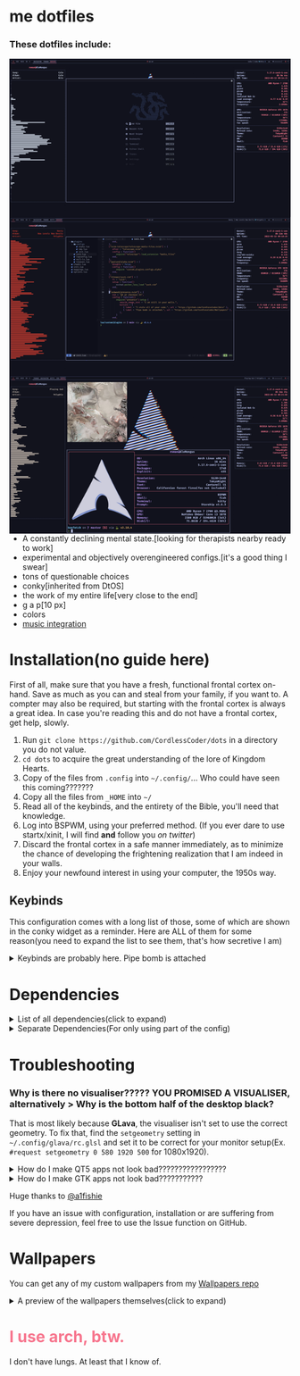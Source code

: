 # me dotfiles

### These dotfiles include:

<img align="right" src="https://raw.githubusercontent.com/CordlessCoder/dots/0d8757f3b8f0633c11978ec3596409c89a88237e/screenshot.png">

- A constantly declining mental state.[looking for therapists nearby ready to work]
- experimental and objectively overengineered configs.[it's a good thing I swear]
- tons of questionable choices
- conky[inherited from DtOS]
- the work of my entire life[very close to the end]
- g a p[10 px]
- colors
- [music integration](https://www.youtube.com/watch?v=OHK2zh7Bu54)

# Installation(no guide here)

First of all, make sure that you have a fresh, functional frontal cortex on-hand. Save as much as you can and steal from your family, if you want to. A compter may also be required, but starting with the frontal cortex is always a great idea. In case you're reading this and do not have a frontal cortex, get help, slowly.

1. Run `git clone https://github.com/CordlessCoder/dots` in a directory you do not value.
2. `cd dots` to acquire the great understanding of the lore of Kingdom Hearts.
3. Copy of the files from `.config` into `~/.config/`... Who could have seen this coming???????
4. Copy all the files from `_HOME` into `~/`
5. Read all of the keybinds, and the entirety of the Bible, you'll need that knowledge.
6. Log into BSPWM, using your preferred method. (If you ever dare to use startx/xinit, I will find **and** follow you _on twitter_)
7. Discard the frontal cortex in a safe manner immediately, as to minimize the chance of developing the frightening realization that I am indeed in your walls.
8. Enjoy your newfound interest in using your computer, the 1950s way.

## Keybinds

This configuration comes with a long list of those, some of which are shown in the conky widget as a reminder. Here are ALL of them for some reason(you need to expand the list to see them, that's how secretive I am)

<details><summary>Keybinds are probably here. Pipe bomb is attached</summary>

| Keybind                     | Function                                                           |
| :-------------------------- | ------------------------------------------------------------------ |
| Alt+Ctrl+T                  | Open terminal emulator(kitty)                                      |
| Meta+Enter                  | Alternative to ^                                                   |
| Alt+Space                   | Application launcher(rofi)                                         |
| Meta+C                      | Open NeoVim                                                        |
| Meta+Shift+C                | Open Firefox(developer edition)                                    |
| Meta+Ctrl+C                 | Open VSCode                                                        |
| Meta+E                      | Open File Manager(thunar)                                          |
| Ctrl+Shift+Q                | Close the focused **window**                                       |
| Meta+Ctrl+Shift+Q           | ^ but with all windows of the app                                  |
| PrintScreen                 | Selection Screenshot(saved to **/tmp**)                            |
| Meta+PrntScr                | ^ but saved to ~/Screenshots                                       |
| Meta+N                      | Color picker(picked color is saved into the clipboard)             |
| Meta+Space                  | Switch languages(configruable in ~/.config/sxhkd/change_layout.py) |
| Alt+Tab                     | Somewhat Windows-like workspace local **window** switching         |
| Meta+Tab                    | ^ but with workspaces                                              |
| Meta+R                      | Rotates windows 90 degrees around the parent window                |
| Meta+Y                      | Send the focused node to the (newest) preselection                 |
| Meta+**T**                  | Set the node state to **tiled**                                    |
| Meta+**Shift+T**            | ^ but to **pseudo_tiled**                                          |
| Meta+**S**                  | ^ but to **floating(stacked)**                                     |
| Meta+**F**                  | ^ but to **fullscreen**                                            |
| Meta+Ctrl+M                 | Set the focused node's flags to **marked**                         |
| Meta+Ctrl+X                 | ^ but to **locked**                                                |
| Meta+Ctrl+Y                 | ^ but to **sticky**                                                |
| Meta+Ctrl+Z                 | ^ but to **private**                                               |
| Meta+[HJKL]                 | Focus the node in the given direction(vim-like)                    |
| Meta+**Shift**+[HJKL]       | Send(move) the node in the given direction(vim-like)               |
| Meta+P                      | Focus the **parent** of the currently selected node                |
| Meta+B                      | ^ same but the **brother**                                         |
| Meta+`,`[**comma**]         | Focus the node for the path jump of **second**                     |
| Meta+`.`[**period**]        | ^ same but to the **first**                                        |
| Meta+`[`[**left bracket**]  | focus the **next** workspace of the current monitor                |
| Meta+`]`[**right bracket**] | ^ but the **previous**                                             |
| Meta+**O**                  | Focus the **older** node in the node history                       |
| Meta+**I**                  | ^ but the **newer**                                                |
| Meta+[1-9,0]                | Focus the given workspace                                          |
| Meta+**Shift**+[1-9,0]      | Send the focused window to the given workspace                     |
| Meta+Ctrl+[HJKL]            | Preselect in the given direction(vim-like)                         |
| Meta+Ctrl+[1-9]             | Preselect the ratio                                                |
| Meta+Ctrl+Space             | Cancel the preselection for the focused **node**                   |
| Meta+Ctrl+**Shift**+Space   | Cancel the preselection for the focused **desktop**                |
| Meta+Alt+[HJKL]             | **Expand** a window by moving one of it's sides **outward**        |
| Meta+Alt+**Shift**+[HJKL]   | **Contract** a window by moving one of it's sides **inward**       |
| Meta+[Left,Down,Up,Right]   | Move a floating window in a given direction                        |
| Meta+M                      | Alternate between tiled and monacle layouts                        |
| Meta+G                      | Draw resize(send window to drawn rectangle)                        |
| Meta+Alt+Plus/Equal         | Increase border size by 2                                          |
| Meta+Alt+Minus              | Decrease border size by 2                                          |
| Ctrl+Meta+Alt+L             | Lock the screen(with i3lock-color)                                 |
| Meta+Escape                 | Reloads sxhkd config                                               |
| Meta+Alt+R                  | Reload BSPWM                                                       |
| Meta+Alt+Q                  | Quit BSPWM                                                         |

</details>

# Dependencies

<details><summary>List of all dependencies(click to expand)</summary>
<pre>fish kitty nerd-fonts-fira-code adobe-source-code-pro-fonts ttf-icomoon-feather otf-raleway ttf-ubuntu-font-family nerd-fonts-fantasque-sans-mono cantarell-fonts oxygen-cursors ant-dracula-kvantum-theme-git xdo xdotool bspwm wmctrl slop polybar picom-jonaburg-fix glava python-colorthief rofi sxhkd scrot feh dunst conky playerctl xorg-xprop i3lock-color xclip xcolor npm glow python-black python-neovim flake8 luacheck shfmt shellcheck prettier deno stylua rustfmt</pre>
</details>

<details><summary> Separate Dependencies(For only using part of the config)</summary>

## Required for WM Funcitonality:

- bspwm(duh)
- fish
- kitty
- nerd-fonts-fira-code
- adobe-source-code-pro-fonts
- ttf-icomoon-feather
- nerd-fonts-fantasque-sans-mono
- cantarell-fonts
- oxygen-cursors
- xdo
- xdotool
- wmctrl
- slop
- polybar
- picom-jonaburg-fix(stability, performance and buttery smooth animations)
- rofi
- sxhkd
- scrot
- feh
- dunst
- playerctl
- xorg-xprop
- i3lock-color
- xclip
- xcolor

**Easy to copy list:** <pre>fish kitty nerd-fonts-fira-code adobe-source-code-pro-fonts ttf-icomoon-feather nerd-fonts-fantasque-sans-mono cantarell-fonts oxygen-cursors xdo xdotool wmctrl slop polybar picom-jonaburg-fix rofi sxhkd scrot feh dunst playerctl xorg-xprop i3lock-color xclip xcolor</pre>

## NeoVim Requirements

- neovim
- npm
- glow
#### Warning, formatters for null-ls below
- python-black
- python-neovim
- flake8
- luacheck
- shfmt
- shellcheck
- prettier
- deno
- styleua
- rustfmt
- emmet-ls (npm package), <pre lang=bash>npm install -g emmet-ls</pre>

## Conky Requirements

- conky
- nerd-fonts-fira-code

## Visualiser

- GLava[`glava`]
- python-colorthief

</details>

# Troubleshooting

### Why is there no visualiser????? YOU PROMISED A VISUALISER, alternatively > Why is the bottom half of the desktop black?

That is most likely because **GLava**, the visualiser isn't set to use the correct geometry. To fix that, find the `setgeometry` setting in `~/.config/glava/rc.glsl` and set it to be correct for your monitor setup(Ex. `#request setgeometry 0 580 1920 500` for 1080x1920).

<details><summary>How do I make QT5 apps not look bad?????????????????</summary>

1. Install QT5CT
2. Get weird error
3. Try to find a solution
4. BASH your skull against the table, repeatedly
5. Read this line
6. Create a file `/etc/X11/Xsession.d/100-qt5ct`
7. Put this into it: <pre lang=bash>
   export QT_QPA_PLATFORMTHEME=qt5ct
   export QT_PLATFORMTHEME=qt5ct
   export QT_PLATFORM_PLUGIN=qt5ct
   export QT_AUTO_SCREEN_SCALE_FACTOR=0
   export QT_SCALE_FACTOR=1</pre>
8. Configure QT5CT and Kvantum engine to your superior tastes
9. Log out and back in/reload Xorg in another way(a crash will do)
10. Emerge from this experience, a devout buddhist.(OPTIONAL)

### What the hell is Kvantum and do I have to pay for it?

- Install `Kvantum`
- Download a QT5 theme from either KDE store or the AUR
- Cry because you can't unzip it
- Install the entire KDE app suite while trying to unzip it
- Realize you can just use `unrar x *path*`
- You did not forget to substitute \*path\* with the correct path because you're a smart Arch boi
- Launch Kvantum and select QT5 theme you just extracted, then spend 20 minutes looking at built-in themes because you're indecisive
- Finally set the theme in Kvantum
- Feel immense pride for the sheer dissapointment your parents have just endured

</details>
<details><summary> How do I make GTK apps not look bad??????????? </summary>

1. Install LXAppearance
2. Customize(using LXAppearance)
3. Enjoy your epic and original Gruvbox theme
</details>

Huge thanks to [@a1fishie](https://github.com/a1fishie)

If you have an issue with configuration, installation or are suffering from severe depression, feel free to use the Issue function on GitHub.

# Wallpapers

You can get any of my custom wallpapers from my [Wallpapers repo](https://github.com/CordlessCoder/Wallpapers)

<details><summary>A preview of the wallpapers themselves(click to expand)</summary>

|                                                                                      stylized                                                                                      |                                                                               plain                                                                               |
| :--------------------------------------------------------------------------------------------------------------------------------------------------------------------------------: | :---------------------------------------------------------------------------------------------------------------------------------------------------------------: |
|     <img width="1604" alt="Arch stripes, corrupted" src="https://raw.githubusercontent.com/CordlessCoder/Wallpapers/main/Arch_stripes_corrupted.png"> Arch stripes, corrupted      |             <img width="1604" alt="Arch stripes" src="https://raw.githubusercontent.com/CordlessCoder/Wallpapers/main/Arch_stripes.png"> Arch stripes             |
| <img width="1604" alt="Nord geometric, stylized" src="https://raw.githubusercontent.com/CordlessCoder/Wallpapers/main/Nord_Geometric_1920x1080-8bit.png"> Nord geometric, stylized |          <img width="1604" alt="TokyoNight, cubes." src="https://github.com/CordlessCoder/Wallpapers/raw/main/TokyoNight_Cubes.png"> TokyoNight, cubes.           |
|             <img width="1604" alt='The "do as I say" meme' src="https://github.com/CordlessCoder/Wallpapers/raw/main/doasIsay_white_final.png"> The "do as I say" meme             | <img width="1604" alt="Arch_minimal_4000x4000.png" src="https://github.com/CordlessCoder/Wallpapers/raw/main/Arch_minimal_4000x4000.png"> Arch, minimal 4000x4000 |

</details>

<h1><span style="color:#f7768e">I use arch, btw.</span></h1>
I don't have lungs. At least that I know of.
